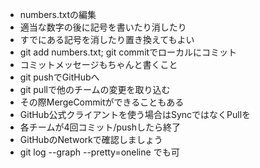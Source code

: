 * numbers.txtの編集
 * 適当な数字の後に記号を書いたり消したり
 * すでにある記号を消したり置き換えてもよい
* git add numbers.txt; git commitでローカルにコミット
 * コミットメッセージもちゃんと書くこと
* git pushでGitHubへ
* git pullで他のチームの変更を取り込む
 * その際MergeCommitができることもある
 * GitHub公式クライアントを使う場合はSyncではなくPullを
* 各チームが4回コミット/pushしたら終了
* GitHubのNetworkで確認しましょう
 * git log --graph --pretty=oneline でも可
